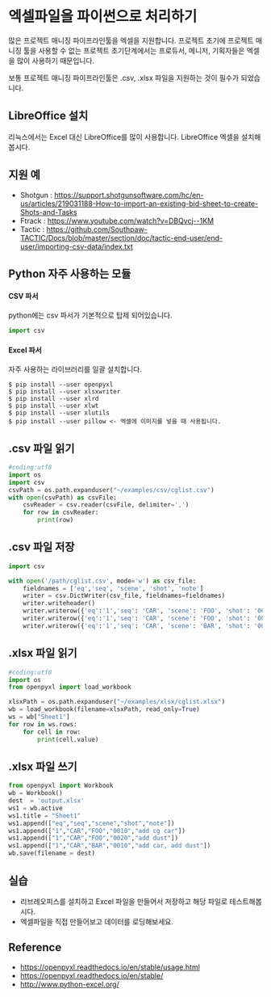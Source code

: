 # 엑셀파일을 파이썬으로 처리하기
많은 프로젝트 매니징 파이프라인툴을 엑셀을 지원합니다.
프로젝트 초기에 프로젝트 매니징 툴을 사용할 수 없는 프로젝트 초기단계에서는 프로듀서, 메니저, 기획자들은 엑셀을 많이 사용하기 때문입니다.

보통 프로젝트 매니징 파이프라인툴은 .csv, .xlsx 파일을 지원하는 것이 필수가 되었습니다.

## LibreOffice 설치
리눅스에서는 Excel 대신 LibreOffice를 많이 사용합니다.
LibreOffice 엑셀을 설치해봅시다.

## 지원 예
- Shotgun : https://support.shotgunsoftware.com/hc/en-us/articles/219031188-How-to-import-an-existing-bid-sheet-to-create-Shots-and-Tasks
- Ftrack : https://www.youtube.com/watch?v=DBQvcj--1KM
- Tactic : https://github.com/Southpaw-TACTIC/Docs/blob/master/section/doc/tactic-end-user/end-user/importing-csv-data/index.txt

## Python 자주 사용하는 모듈

#### CSV 파서
python에는 csv 파서가 기본적으로 탑제 되어있습니다.

```python
import csv
```

#### Excel 파서

자주 사용하는 라이브러리를 일괄 설치합니다.
```
$ pip install --user openpyxl
$ pip install --user xlsxwriter
$ pip install --user xlrd
$ pip install --user xlwt
$ pip install --user xlutils
$ pip install --user pillow <- 엑셀에 이미지를 넣을 때 사용됩니다.
```

## .csv 파일 읽기

```python
#coding:utf8
import os
import csv
csvPath = os.path.expanduser("~/examples/csv/cglist.csv")
with open(csvPath) as csvFile:
    csvReader = csv.reader(csvFile, delimiter=',')
    for row in csvReader:
        print(row)
```

## .csv 파일 저장

```python
import csv

with open('/path/cglist.csv', mode='w') as csv_file:
    fieldnames = ['eq','seq', 'scene', 'shot', 'note']
    writer = csv.DictWriter(csv_file, fieldnames=fieldnames)
    writer.writeheader()
    writer.writerow({'eq':'1','seq': 'CAR', 'scene': 'FOO', 'shot': '0010', 'note': 'cg car'})
    writer.writerow({'eq':'1','seq': 'CAR', 'scene': 'FOO', 'shot': '0020', 'note': 'add dust'})
    writer.writerow({'eq':'1','seq': 'CAR', 'scene': 'BAR', 'shot': '0010', 'note': 'cg car, add dust'})
```

## .xlsx 파일 읽기

```python
#coding:utf8
import os
from openpyxl import load_workbook

xlsxPath = os.path.expanduser("~/examples/xlsx/cglist.xlsx")
wb = load_workbook(filename=xlsxPath, read_only=True)
ws = wb["Sheet1"]
for row in ws.rows:
    for cell in row:
        print(cell.value)
```

## .xlsx 파일 쓰기

```python
from openpyxl import Workbook
wb = Workbook()
dest  = 'output.xlsx'
ws1 = wb.active
ws1.title = "Sheet1"
ws1.append(["eq","seq","scene","shot","note"])
ws1.append(["1","CAR","FOO","0010","add cg car"])
ws1.append(["1","CAR","FOO","0020","add dust"])
ws1.append(["1","CAR","BAR","0010","add car, add dust"])
wb.save(filename = dest)
```

## 실습
- 리브레오피스를 설치하고 Excel 파일을 만들어서 저장하고 해당 파일로 테스트해봅시다.
- 엑셀파일을 직접 만들어보고 데이터를 로딩해보세요.

## Reference
- https://openpyxl.readthedocs.io/en/stable/usage.html
- https://openpyxl.readthedocs.io/en/stable/
- http://www.python-excel.org/
